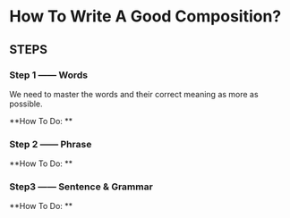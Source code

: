 # How To Write A Good Composition?

## STEPS

###  Step 1 —— Words

We need to master the words and their correct meaning as more as possible.

**How To Do: **



### Step 2 —— Phrase

**How To Do: **



### Step3 —— Sentence & Grammar



**How To Do: **







